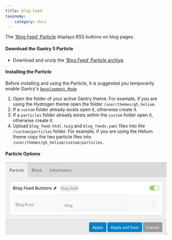 ```yaml
---
title: Blog Feed
taxonomy:
    category: docs
---
```


The ['Blog Feed' Particle](https://github.com/hibbitts-design/grav-gantry5-particle-blog-feed) displays RSS buttons on blog pages.

#### Download the Gantry 5 Particle
* Download and unzip the ['Blog Feed' Particle archive](https://github.com/hibbitts-design/grav-gantry5-particle-blog-feed/archive/master.zip).

#### Installing the Particle

Before installing and using the Particle, it is suggested you temporarily enable Gantry's [`Development Mode`](http://docs.gantry.org/gantry5/configure/extras)

1. Open the folder of your active Gantry theme. For example, if you are using the Hydrogen theme open the folder `/user/themes/g5_helium`.
2. If a `custom` folder already exists open it, otherwise create it.
3. If a `particles` folder already exists within the `custom` folder open it, otherwise create it.
4. Upload `blog_feed.html.twig` and `blog_feeds.yaml` files into the `/custom/particles` folder. For example, if you are using the Helium theme copy the two particle files into `/user/themes/g5_helium/custom/particles`.

#### Particle Options
!['Blog Feed' options](https://github.com/paulhibbitts/github-repo-images/blob/master/blog-feed-options.png?raw=true)
